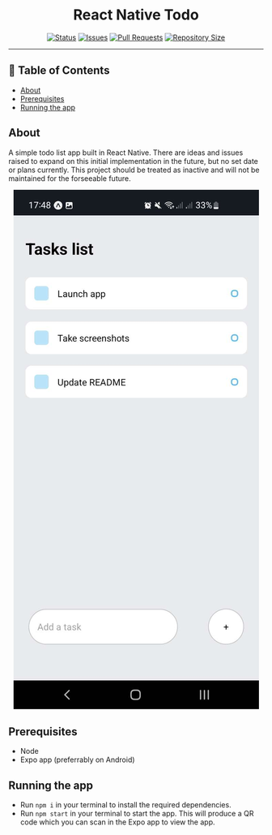 <h1 align="center">React Native Todo</h1>

<div align="center">

[![Status](https://img.shields.io/badge/status-inactive-orange)]()
[![Issues](https://img.shields.io/github/issues/rizwan171/todo-list-app-react-native?color=blue)](https://github.com/rizwan171/todo-list-app-react-native/issues)
[![Pull Requests](https://img.shields.io/github/issues-pr/rizwan171/todo-list-app-react-native?color=blue)](https://github.com/rizwan171/todo-list-app-react-native/pulls)
[![Repository Size](https://img.shields.io/github/repo-size/rizwan171/todo-list-app-react-native)]()

</div>

---

## 📝 Table of Contents

- [About](#about)
- [Prerequisites](#prerequisites)
- [Running the app](#running-the-app)

## About

A simple todo list app built in React Native. There are ideas and issues raised to expand on this initial implementation in the future, but no set date or plans currently. This project should be treated as inactive and will not be maintained for the forseeable future.

<div align="center">

![Example](app_screenshot.png)

</div>

## Prerequisites

- Node
- Expo app (preferrably on Android)

## Running the app

- Run `npm i` in your terminal to install the required dependencies.
- Run `npm start` in your terminal to start the app. This will produce a QR code which you can scan in the Expo app to view the app.
